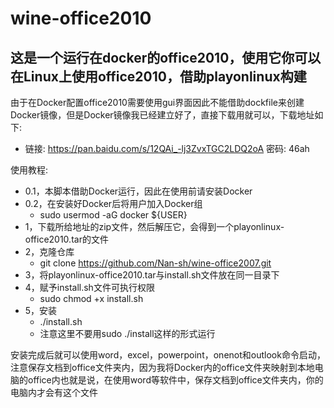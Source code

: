 # wine-office2010
## 这是一个运行在docker的office2010，使用它你可以在Linux上使用office2010，借助playonlinux构建
由于在Docker配置office2010需要使用gui界面因此不能借助dockfile来创建Docker镜像，但是Docker镜像我已经建立好了，直接下载用就可以，下载地址如下:
- 链接: https://pan.baidu.com/s/12QAi_-lj3ZvxTGC2LDQ2oA  密码: 46ah

使用教程:
- 0.1，本脚本借助Docker运行，因此在使用前请安装Docker
- 0.2，在安装好Docker后将用户加入Docker组
  - sudo usermod -aG docker ${USER}
- 1，下载所给地址的zip文件，然后解压它，会得到一个playonlinux-office2010.tar的文件
- 2，克隆仓库
  - git clone https://github.com/Nan-sh/wine-office2007.git
- 3，将playonlinux-office2010.tar与install.sh文件放在同一目录下
- 4，赋予install.sh文件可执行权限
  - sudo chmod +x install.sh
- 5，安装
  - ./install.sh
  - 注意这里不要用sudo ./install这样的形式运行

安装完成后就可以使用word，excel，powerpoint，onenot和outlook命令启动，注意保存文档到office文件夹内，因为我将Docker内的office文件夹映射到本地电脑的office内也就是说，在使用word等软件中，保存文档到office文件夹内，你的电脑内才会有这个文件
